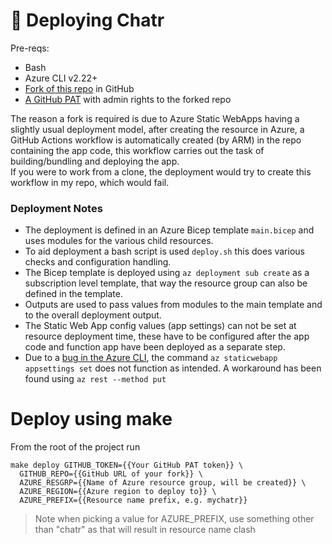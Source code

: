 # 🚀 Deploying Chatr

Pre-reqs:

- Bash
- Azure CLI v2.22+
- [Fork of this repo](https://github.com/benc-uk/chatr) in GitHub
- [A GitHub PAT](https://docs.github.com/en/github/authenticating-to-github/creating-a-personal-access-token) with admin rights to the forked repo

The reason a fork is required is due to Azure Static WebApps having a slightly usual deployment model, after creating the resource in Azure, a GitHub Actions workflow is automatically created (by ARM) in the repo containing the app code, this workflow carries out the task of building/bundling and deploying the app.  
If you were to work from a clone, the deployment would try to create this workflow in my repo, which would fail.

### Deployment Notes

- The deployment is defined in an Azure Bicep template `main.bicep` and uses modules for the various child resources.
- To aid deployment a bash script is used `deploy.sh` this does various checks and configuration handling.
- The Bicep template is deployed using `az deployment sub create` as a subscription level template, that way the resource group can also be defined in the template.
- Outputs are used to pass values from modules to the main template and to the overall deployment output.
- The Static Web App config values (app settings) can not be set at resource deployment time, these have to be configured after the app code and function app have been deployed as a separate step.
- Due to a [bug in the Azure CLI](https://github.com/Azure/azure-cli/issues/17792), the command `az staticwebapp appsettings set` does not function as intended. A workaround has been found using `az rest --method put`

# Deploy using make

From the root of the project run

```
make deploy GITHUB_TOKEN={{Your GitHub PAT token}} \
  GITHUB_REPO={{GitHub URL of your fork}} \
  AZURE_RESGRP={{Name of Azure resource group, will be created}} \
  AZURE_REGION={{Azure region to deploy to}} \
  AZURE_PREFIX={{Resource name prefix, e.g. mychatr}}
```

> Note when picking a value for AZURE_PREFIX, use something other than "chatr" as that will result in resource name clash
